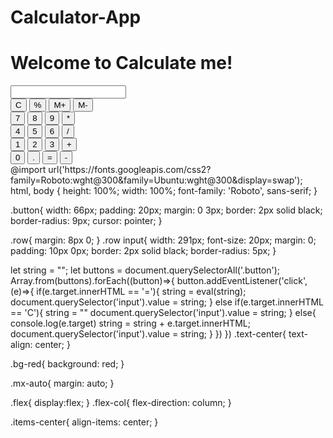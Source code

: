 # Calculator-App<!DOCTYPE html>
<html>

<head>
  <meta charset="utf-8">
  <meta name="viewport" content="width=device-width">
  <title>Calculate me! - A calculator made my me</title>
  <link href="style.css" rel="stylesheet" type="text/css" />
  <link href="utils.css" rel="stylesheet" type="text/css" />
</head>

<body>
  <h1 class="text-center">Welcome to Calculate me!</h1>
  <div class="container flex flex-col items-center mx-auto m-w-20">
    <div class="row">
      <input class="input" type="text"/>
    </div>
    <div class="row">
      <button class="button">C</button>
      <button class="button">%</button>
      <button class="button">M+</button>
      <button class="button">M-</button>
    </div>
    <div class="row">
      <button class="button">7</button>
      <button class="button">8</button>
      <button class="button">9</button>
      <button class="button">*</button>
    </div>
    <div class="row">
      <button class="button">4</button>
      <button class="button">5</button>
      <button class="button">6</button>
      <button class="button">/</button>
    </div>
    <div class="row">
      <button class="button">1</button>
      <button class="button">2</button>
      <button class="button">3</button>
      <button class="button">+</button>
    </div>
    <div class="row">
      <button class="button">0</button>
      <button class="button">.</button>
      <button class="button">=</button>
      <button class="button">-</button>
    </div>
  </div>
  <script src="script.js"></script>
</body>

</html>
@import url('https://fonts.googleapis.com/css2?family=Roboto:wght@300&family=Ubuntu:wght@300&display=swap');
html, body {
  height: 100%;
  width: 100%;
  font-family: 'Roboto', sans-serif; 
}

.button{
  width: 66px;
  padding: 20px;
  margin: 0 3px;
  border: 2px solid black;
  border-radius: 9px;
  cursor: pointer;
}

.row{
  margin: 8px 0;
}
.row input{
  width: 291px;
  font-size: 20px;
    margin: 0;
    padding: 10px 0px;
    border: 2px solid black;
    border-radius: 5px;
}

let string = "";
let buttons = document.querySelectorAll('.button');
Array.from(buttons).forEach((button)=>{
  button.addEventListener('click', (e)=>{
    if(e.target.innerHTML == '='){
      string = eval(string);
      document.querySelector('input').value = string;
    }
    else if(e.target.innerHTML == 'C'){
      string = ""
      document.querySelector('input').value = string;
    }
    else{ 
    console.log(e.target)
    string = string + e.target.innerHTML;
    document.querySelector('input').value = string;
      }
  })
})
.text-center{
  text-align: center;
}

.bg-red{
  background: red;
}

.mx-auto{
  margin: auto;
}

.flex{
  display:flex;
} 
.flex-col{
  flex-direction: column;
}

.items-center{
  align-items: center;
}

